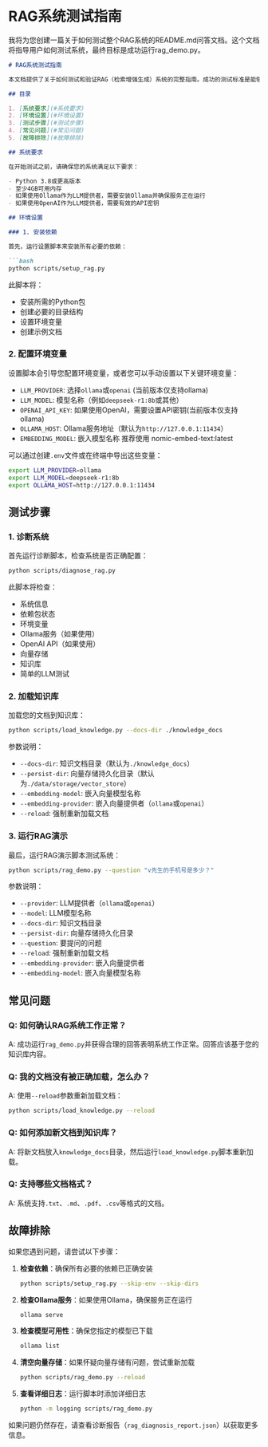 # RAG系统测试指南

我将为您创建一篇关于如何测试整个RAG系统的README.md问答文档。这个文档将指导用户如何测试系统，最终目标是成功运行rag_demo.py。

```markdown:/Users/wangzijian/golangProject/CloudOps/python/README.md
# RAG系统测试指南

本文档提供了关于如何测试和验证RAG（检索增强生成）系统的完整指南。成功的测试标准是能够顺利运行`rag_demo.py`脚本并获得正确的问答响应。

## 目录

1. [系统要求](#系统要求)
2. [环境设置](#环境设置)
3. [测试步骤](#测试步骤)
4. [常见问题](#常见问题)
5. [故障排除](#故障排除)

## 系统要求

在开始测试之前，请确保您的系统满足以下要求：

- Python 3.8或更高版本
- 至少4GB可用内存
- 如果使用Ollama作为LLM提供者，需要安装Ollama并确保服务正在运行
- 如果使用OpenAI作为LLM提供者，需要有效的API密钥

## 环境设置

### 1. 安装依赖

首先，运行设置脚本来安装所有必要的依赖：

```bash
python scripts/setup_rag.py
```

此脚本将：
- 安装所需的Python包
- 创建必要的目录结构
- 设置环境变量
- 创建示例文档

### 2. 配置环境变量

设置脚本会引导您配置环境变量，或者您可以手动设置以下关键环境变量：

- `LLM_PROVIDER`: 选择`ollama`或`openai` (当前版本仅支持ollama)
- `LLM_MODEL`: 模型名称（例如`deepseek-r1:8b`或其他）
- `OPENAI_API_KEY`: 如果使用OpenAI，需要设置API密钥(当前版本仅支持ollama)
- `OLLAMA_HOST`: Ollama服务地址（默认为`http://127.0.0.1:11434`）
- `EMBEDDING_MODEL`: 嵌入模型名称 推荐使用 nomic-embed-text:latest

可以通过创建`.env`文件或在终端中导出这些变量：

```bash
export LLM_PROVIDER=ollama
export LLM_MODEL=deepseek-r1:8b
export OLLAMA_HOST=http://127.0.0.1:11434
```

## 测试步骤

### 1. 诊断系统

首先运行诊断脚本，检查系统是否正确配置：

```bash
python scripts/diagnose_rag.py
```

此脚本将检查：
- 系统信息
- 依赖包状态
- 环境变量
- Ollama服务（如果使用）
- OpenAI API（如果使用）
- 向量存储
- 知识库
- 简单的LLM测试

### 2. 加载知识库

加载您的文档到知识库：

```bash
python scripts/load_knowledge.py --docs-dir ./knowledge_docs
```

参数说明：
- `--docs-dir`: 知识文档目录（默认为`./knowledge_docs`）
- `--persist-dir`: 向量存储持久化目录（默认为`./data/storage/vector_store`）
- `--embedding-model`: 嵌入向量模型名称
- `--embedding-provider`: 嵌入向量提供者（`ollama`或`openai`）
- `--reload`: 强制重新加载文档

### 3. 运行RAG演示

最后，运行RAG演示脚本测试系统：

```bash
python scripts/rag_demo.py --question "v先生的手机号是多少？"
```

参数说明：
- `--provider`: LLM提供者（`ollama`或`openai`）
- `--model`: LLM模型名称
- `--docs-dir`: 知识文档目录
- `--persist-dir`: 向量存储持久化目录
- `--question`: 要提问的问题
- `--reload`: 强制重新加载文档
- `--embedding-provider`: 嵌入向量提供者
- `--embedding-model`: 嵌入向量模型名称

## 常见问题

### Q: 如何确认RAG系统工作正常？
A: 成功运行`rag_demo.py`并获得合理的回答表明系统工作正常。回答应该基于您的知识库内容。

### Q: 我的文档没有被正确加载，怎么办？
A: 使用`--reload`参数重新加载文档：
```bash
python scripts/load_knowledge.py --reload
```

### Q: 如何添加新文档到知识库？
A: 将新文档放入`knowledge_docs`目录，然后运行`load_knowledge.py`脚本重新加载。

### Q: 支持哪些文档格式？
A: 系统支持`.txt`、`.md`、`.pdf`、`.csv`等格式的文档。

## 故障排除

如果您遇到问题，请尝试以下步骤：

1. **检查依赖**：确保所有必要的依赖已正确安装
   ```bash
   python scripts/setup_rag.py --skip-env --skip-dirs
   ```

2. **检查Ollama服务**：如果使用Ollama，确保服务正在运行
   ```bash
   ollama serve
   ```

3. **检查模型可用性**：确保您指定的模型已下载
   ```bash
   ollama list
   ```

4. **清空向量存储**：如果怀疑向量存储有问题，尝试重新加载
   ```bash
   python scripts/rag_demo.py --reload
   ```

5. **查看详细日志**：运行脚本时添加详细日志
   ```bash
   python -m logging scripts/rag_demo.py
   ```

如果问题仍然存在，请查看诊断报告（`rag_diagnosis_report.json`）以获取更多信息。
```